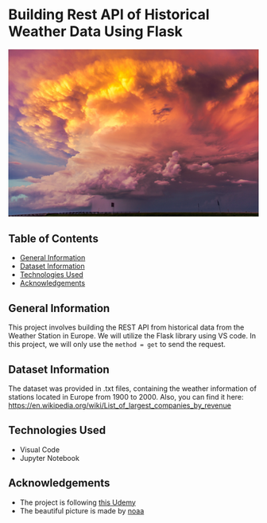 # Building Rest API of Historical Weather Data Using Flask

![Example screenshot](./noaa-ZVhm6rEKEX8-unsplash.jpg)

## Table of Contents
* [General Information](#general-information)
* [Dataset Information](#dataset-information)
* [Technologies Used](#technologies-used)
* [Acknowledgements](#Acknowledgements)
<!-- * [License](#license) -->

## General Information
This project involves building the REST API from historical data from the Weather Station in Europe. 
We will utilize the Flask library using VS code. In this project, we will only use the `method = get` to send the request. 

## Dataset Information

The dataset was provided in .txt files, containing the weather information of stations located in Europe from 1900 to 2000. 
Also, you can find it here: https://en.wikipedia.org/wiki/List_of_largest_companies_by_revenue

## Technologies Used
- Visual Code
- Jupyter Notebook

## Acknowledgements
- The project is following [this Udemy](https://www.youtube.com/watch?v=eoJjtJfuUqE)
- The beautiful picture is made by [noaa](https://unsplash.com/@noaa)





